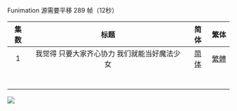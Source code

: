 

Funimation 源需要平移 289 帧（12秒）

| 集数 |                      标题                      |                             简体                             |                             繁体                             |
| :--: | :--------------------------------------------: | :----------------------------------------------------------: | :----------------------------------------------------------: |
|  1   | 我觉得  只要大家齐心协力  我们就能当好魔法少女 | [简体](https://raw.githubusercontent.com/SweetSub/SweetSub-source/master/Magia%20Record%20S2/%5BSweetSub%26EnkanRec%5D%20Magia%20Record%20S2%20-%2001.chs.ass) | [繁體](https://raw.githubusercontent.com/SweetSub/SweetSub-source/master/Magia%20Record%20S2/%5BSweetSub%26EnkanRec%5D%20Magia%20Record%20S2%20-%2001.cht.ass) |
|      |                                                |                                                              |                                                              |
|      |                                                |                                                              |                                                              |
|      |                                                |                                                              |                                                              |
|      |                                                |                                                              |                                                              |
|      |                                                |                                                              |                                                              |
|      |                                                |                                                              |                                                              |
|      |                                                |                                                              |                                                              |


![](https://i.loli.net/2021/08/01/4Xevx52sG3EfQYy.jpg)
